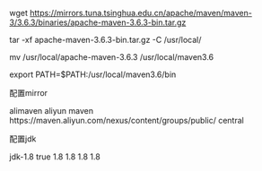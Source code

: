 wget https://mirrors.tuna.tsinghua.edu.cn/apache/maven/maven-3/3.6.3/binaries/apache-maven-3.6.3-bin.tar.gz





tar -xf apache-maven-3.6.3-bin.tar.gz -C /usr/local/

mv /usr/local/apache-maven-3.6.3 /usr/local/maven3.6

export PATH=$PATH:/usr/local/maven3.6/bin





配置mirror



<mirror> 
         <id>alimaven</id> 
         <name>aliyun maven</name> 
         <url>https://maven.aliyun.com/nexus/content/groups/public/</url> 
         <mirrorOf>central</mirrorOf> 
     </mirror>



配置jdk

 <profile>
      <id>jdk-1.8</id>
      <activation>
        <activeByDefault>true</activeByDefault>
        <jdk>1.8</jdk>
      </activation>
      <properties>
        <maven.compiler.source>1.8</maven.compiler.source>
        <maven.compiler.target>1.8</maven.compiler.target>
        <maven.compiler.compilerVersion>1.8</maven.compiler.compilerVersion>
      </properties>
    </profile>













